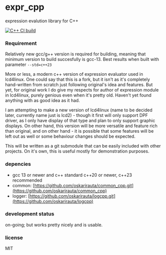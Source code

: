 # expr_cpp
expression evalution library for C++

[![C++ CI build](https://github.com/oskarirauta/expr_cpp/actions/workflows/build.yml/badge.svg)](https://github.com/oskarirauta/expr_cpp/actions/workflows/build.yml)

### Requirement
Relatively new gcc/g++ version is required for building, meaning that
minimum version to build succesfully is gcc-13. Best results when
built with parameter ```--std=c++23```

More or less, a modern c++ version of expression evaluator used
in lcd4linux. One could say that this is a fork, but it isn't
as it's completely hand-written from scratch just following
original's idea and features. But yet, for original work I do
give my respects for author of expression module in lcd4linux,
purely genious even when it's pretty old. Haven't yet found
anything with as good idea as it had.

I am attempting to make a new version of lcd4linux (name
to be decided later, currently name just is lcd2) - though
it first will only support DPF driver, as I only have
display of that type and plan to only support graphic
displays. On other hand, this version will be more versatile
and feature rich than original, and on other hand - it is
possible that some features will be left out as well or
some behaviour changes should be expected.

This will be written as a git submodule that can be easily
included with other projects. On it's own, this is useful
mostly for demonstration purposes.

### depencies
 - gcc 13 or newer and c++ standard c++20 or newer, c++23 recommended
 - common: [https://github.com/oskarirauta/common_cpp.git](https://github.com/oskarirauta/common_cpp)
 - logger: [https://github.com/oskarirauta/logcpp.git](https://github.com/oskarirauta/logcpp)

### development status
on-going; but works pretty nicely and is usable.

### license
MIT
